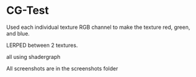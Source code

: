 # CG-Test

Used each individual texture RGB channel to make the texture red, green, and blue.

LERPED between 2 textures.

all using shadergraph

All screenshots are in the screenshots folder
